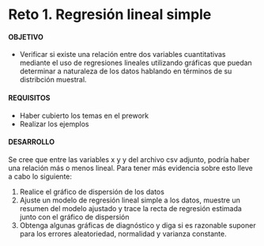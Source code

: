 # Reto 1. Regresión lineal simple

#### OBJETIVO 

- Verificar si existe una relación entre dos variables cuantitativas mediante el uso de regresiones lineales utilizando gráficas que puedan determinar a naturaleza de los datos hablando en términos de su distribción muestral. 

#### REQUISITOS 

- Haber cubierto los temas en el prework
- Realizar los ejemplos

#### DESARROLLO

Se cree que entre las variables x y y del archivo csv adjunto, podría haber una relación más o menos lineal. Para tener más evidencia sobre esto lleve a cabo lo siguiente:
  
1. Realice el gráfico de dispersión de los datos
2. Ajuste un modelo de regresión lineal simple a los datos, muestre un resumen del modelo ajustado y trace la recta de regresión estimada junto con el gráfico de dispersión
3. Obtenga algunas gráficas de diagnóstico y diga si es razonable suponer para los errores aleatoriedad, normalidad y varianza constante.
